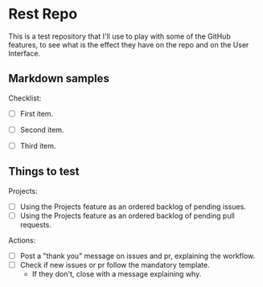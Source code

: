 # Rest Repo

This is a test repository that I'll use to play with some of the GitHub features, to see what is the effect they have on the repo and on the User Interface.

## Markdown samples

<!--
Some comment that spans
multiple
lines.
-->

Checklist:

- [ ] First item.
  <!-- You can read about it here:
  https://www.example.com/
  -->

- [ ] Second item.
- [ ] Third item.

## Things to test

Projects:

- [ ] Using the Projects feature as an ordered backlog of pending issues.
- [ ] Using the Projects feature as an ordered backlog of pending pull requests.

Actions:

- [ ] Post a "thank you" message on issues and pr, explaining the workflow.
- [ ] Check if new issues or pr follow the mandatory template.
  - If they don't, close with a message explaining why.

